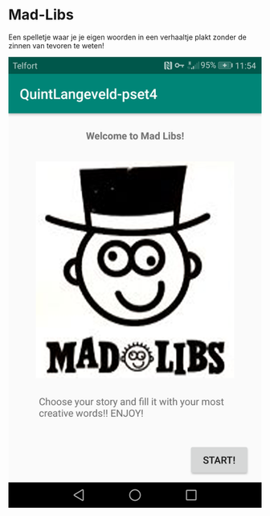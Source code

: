 # Mad-Libs

Een spelletje waar je je eigen woorden in een verhaaltje plakt zonder de zinnen van tevoren te weten! 

![alt text](https://github.com/Quint-Langeveld/Mad-Libs/blob/master/doc/Screenshot_20181121-115435.png)
